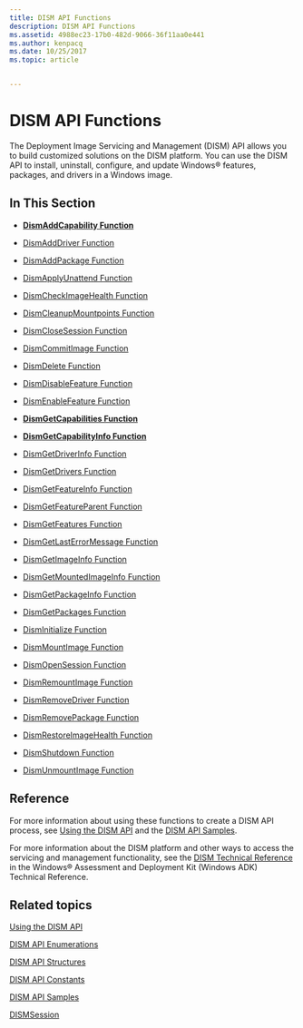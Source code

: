 ```yaml
---
title: DISM API Functions
description: DISM API Functions
ms.assetid: 4988ec23-17b0-482d-9066-36f11aa0e441
ms.author: kenpacq
ms.date: 10/25/2017
ms.topic: article


---
```


# DISM API Functions


The Deployment Image Servicing and Management (DISM) API allows you to build customized solutions on the DISM platform. You can use the DISM API to install, uninstall, configure, and update Windows® features, packages, and drivers in a Windows image.

## <span id="In_This_Section"></span><span id="in_this_section"></span><span id="IN_THIS_SECTION"></span>In This Section


-   [**DismAddCapability Function**](dismaddcapability.md)

-   [DismAddDriver Function](dismadddriver-function.md)

-   [DismAddPackage Function](dismaddpackage-function.md)

-   [DismApplyUnattend Function](dismapplyunattend-function.md)

-   [DismCheckImageHealth Function](dismcheckimagehealth-function.md)

-   [DismCleanupMountpoints Function](dismcleanupmountpoints-function.md)

-   [DismCloseSession Function](dismclosesession-function.md)

-   [DismCommitImage Function](dismcommitimage-function.md)

-   [DismDelete Function](dismdelete-function.md)

-   [DismDisableFeature Function](dismdisablefeature-function.md)

-   [DismEnableFeature Function](dismenablefeature-function.md)

-   [**DismGetCapabilities Function**](dismgetcapabilities.md)

-   [**DismGetCapabilityInfo Function**](dismgetcapabilityinfo.md)

-   [DismGetDriverInfo Function](dismgetdriverinfo-function.md)

-   [DismGetDrivers Function](dismgetdrivers-function.md)

-   [DismGetFeatureInfo Function](dismgetfeatureinfo-function.md)

-   [DismGetFeatureParent Function](dismgetfeatureparent-function.md)

-   [DismGetFeatures Function](dismgetfeatures-function.md)

-   [DismGetLastErrorMessage Function](dismgetlasterrormessage-function.md)

-   [DismGetImageInfo Function](dismgetimageinfo-function.md)

-   [DismGetMountedImageInfo Function](dismgetmountedimageinfo-function.md)

-   [DismGetPackageInfo Function](dismgetpackageinfo-function.md)

-   [DismGetPackages Function](dismgetpackages-function.md)

-   [DismInitialize Function](disminitialize-function.md)

-   [DismMountImage Function](dismmountimage-function.md)

-   [DismOpenSession Function](dismopensession-function.md)

-   [DismRemountImage Function](dismremountimage-function.md)

-   [DismRemoveDriver Function](dismremovedriver-function.md)

-   [DismRemovePackage Function](dismremovepackage-function.md)

-   [DismRestoreImageHealth Function](dismrestoreimagehealth-function.md)

-   [DismShutdown Function](dismshutdown-function.md)

-   [DismUnmountImage Function](dismunmountimage-function.md)

## <span id="Reference"></span><span id="reference"></span><span id="REFERENCE"></span>Reference


For more information about using these functions to create a DISM API process, see [Using the DISM API](using-the-dism-api.md) and the [DISM API Samples](dism-api-samples.md).

For more information about the DISM platform and other ways to access the servicing and management functionality, see the [DISM Technical Reference](http://go.microsoft.com/fwlink/?LinkId=200687) in the Windows® Assessment and Deployment Kit (Windows ADK) Technical Reference.

## <span id="related_topics"></span>Related topics


[Using the DISM API](using-the-dism-api.md)

[DISM API Enumerations](dism-api-enumerations.md)

[DISM API Structures](dism-api-structures.md)

[DISM API Constants](dism-api-constants.md)

[DISM API Samples](dism-api-samples.md)

[DISMSession](dismsession.md)

 

 




